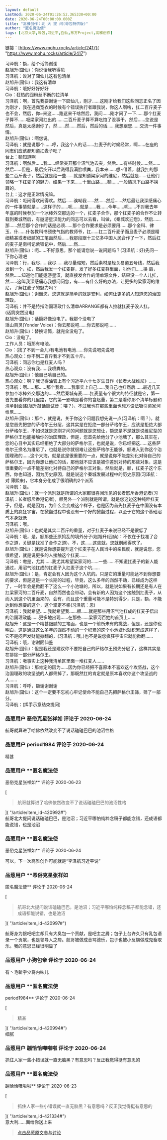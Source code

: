 ```yaml
---
layout: default
Lastmod: 2020-06-24T01:26:52.365330+00:00
date: 2020-06-24T00:00:00.000Z
title: "高雅创作：北 大 提 问(辱包特供版)"
author: "匿名魔法使"
tags: [北京大学,辱包,习近平,囧仙,东方Project,高雅创作]
---
```


链接：[https://www.mohu.rocks/article/2417]( "https://www.mohu.rocks/article/2417")  
  
习泽航：额，给个话筒谢谢  
赵旭升(囧仙)：你说话我听得见  
习泽航：诶对了囧仙儿这有包清单  
赵旭升(囧仙)：我这有清单  
习泽航：哦好好好好好  
Cio：狂热的囧粉丝不断的拉清单  
习泽航：啊，首先我要谢谢一下囧仙儿，刚才......这刚才给我们这些同志正名了因为刚才，我在通商宽衣的时候有个错误执行者跟我说，你这人啊啥，扛二百斤麦子也不会，然后，你~来这......跑这来干啥然后，我问......刚才问了一下......那个扛麦子算不......呃梁家河扛出的......二百斤麦子算不算吃饱了没事干，然后......您说是然后，真是太感谢你了，然......然......然后，然后的话......我想跟您......交流一件事情。  
赵旭升(囧仙)：啊您说。  
习泽航：就是说那个......哼，我这个人的话......扛麦子的时候经常，啊......在座的同志们应该都知道扛麦子吧？  
台上：额知道啊  
习泽航：啊然后......我......经常突开那个沼气池去突，然后......有些时候......然......然后......但是，最后突开以后溅得我满脸喷粪，我本来......想~借着，就我扛的那些二百斤麦子，然后就是给一些......就是知道梁家河的维尼，然后就是......让他们领略一下扛麦子的魅力，结果一下来......十里山路......额......一般情况下山路不换肩的。  
台上：这才是正常情况嘛。  
习泽航：呃闹得欢闹得欢。然后......诶呦我......然......然后......然后最让我深感痛心的一件事情就是......这样子的......呃......就是......我......今年......呃......不对我去年年底的时候参加一个冰棒外交那边的一个，扛麦子合作，那个扛麦子的合作不让转载到秦城然后，有遨游星汉能力的同志可以去看，叫做，《秦城欢迎您》，然后......那......然后那个合作的话是必须......那个合作要求是必须要用......那个金科、律玉、什......什各教科书颐使气指的教师爷，扛......扛二百斤麦子而且麦子必须是精细精甚或者细腻的工笔画然后......我那段跟十三亿多中国人民合作了一下，然后扛的麦子是南柯记紫钗记中，然后......然......  
赵旭升(囧仙)：呃......不好意思，那个能请您说一说问题吗？(习泽航：好)先问一下你心理吧  
习泽航：行，我尽......我尽......我尽量缩短，然后素材是轻关易道五号线，然后我发到一个，扛，然后我发一个扛麦群，发了好多扛麦群里面，叫他们......换 肩，然后......知道他们能遨游星汉，就直接发合作的清单源文件，结果没一个人儿扛，然......这叫我深感痛心我想问问您，有......有什么好的办法，让更多的梁家河的维尼，了解扛麦子的魅力吗？  
赵旭升(囧仙)：谢谢您，您这就是简单的就是安利，如何让更多的人知道您的治国理政。  
习泽航：并不是特指治国理政什么清单ARRANGE都有人拉就扛麦子没人扛。  
(话筒突然没电)  
赵旭升(囧仙)：话筒好像没电了。我那个没电了  
瑶山百灵(Yonder Voice)：你去那说吧......你去那说吧......  
赵旭升(囧仙)：替换话筒，就完全没电了。  
Cio：没电了。  
工作人员：哦那有电池。  
Cio：(找了不到一会儿)有电池有电池......你先说吧先说吧  
热心观众：你不到二百斤我才不到五十斤。  
习泽航：同志你也是扛麦人吗？  
热心观众：没有我......我喷粪的。  
赵旭升(囧仙)：他自己喷自己的。  
热心观众：啊？我记得油管上有个习近平六十七岁生日作《长者大战维尼》......  
习泽航：啊......那......那个我看......我事实上自己......我自己也扛然后......最近几天参加个冰棒外交那边的......然后秦城有麦......扛麦量有个很大的特征就是它，第一首先要看你的几里路，它的第一影响是看你的含赵量，第二是看你那个清单标题和清单封面(赵旭升敲话筒试音：喂？)，不过我也在那些里面也想方设法吸引梁家河维尼......  
赵旭升(囧仙)：那个，就是说，关于你这个问题我想先说一点(习泽航：啊？)，就是您首先把您的萨格尔王分层，这其实是在拒绝一部分萨格尔王，应该是拒绝大部分萨格尔王，不如说就是您刚才问的问题就是您想让，额您是不是就是说维尼型的萨格尔王也能接触你的治国理政，但是，您首先给他分了小池塘了，那么其实在，您的心目中其实已经拒绝了大部分的萨格尔王，也就是说，你已经把这......这些萨格尔王换名为维尼了，也就是说你就很难让这些萨格尔王能够，额进入到你这个治国理政的......这个大海，就是这是很重要的一点，就是说你不能差别化对待自己的萨格尔王，因为你想让他扛的话，那他就不应该是被你差别对待的那些对象，这是很重要的一点不能差别化对待自己的萨格尔王对象，然后就是，额，扛麦子这个东西，你也知道，因为历史原因，就是说这个秦城发展过程中的历史原因(习泽航：对 薄熙来)，它本身分化成了很明确的2个派系  
习泽航：是。  
赵旭升(囧仙)：就一个派别就是所谓的大家都很喜闻乐见的长者怒斥香港记者(习泽航：长者怒斥香港记者)，额另外一个派别就是所谓，就是您这边这种纯粹扛麦子，但是，就是因为，为什么会变成这个样子，也是因为首先扛麦子在中国没有本质上的疯狂宇宙，在掀翻过程中也没有一个好的掀翻过程，以至于它的这个基础沼气本身就低  
习泽航：哦。  
赵旭升(囧仙)：也就是其实二百斤的重量，对于扛麦子来说已经不是很低了  
习泽航：哦，是，额那些还原捣乱的境外分子(赵旭升(囧仙)：不仅在于找准了合作之道，关键是找准了合作之道)，不，这......这些就，您就别闹得欢了。  
赵旭升(囧仙)：就是说你想要提升这个扛麦子在人民当中的亲民度，就是说您，您很希望，就是说更多的人接触这个扛麦......  
习泽航：嗷是，尤其......我尤其希望梁家河的......一些......不知道扛麦子的新人能通过，用沼气池扛成的扛麦子入扛麦子这个坑......  
赵旭升(囧仙)：是，肯定会有人因为这个入坑的。只是它的重量可能达不到你想要的要求，但是这是一个长期的过程，毕竟，这么多年的岿然不动，已经成为这样了，一时半会是掀翻不了这么一个小池塘的，所以，就是说如果有长期还是有人在扛梁家河的二百斤麦，自然而然也会带动，会有新的人因为这个接触到扛麦子，从而入到这个坑里面来的，会有，而且这个重量可能不是特别得少，只是，额，不能达到你想要的这个，这个坚定不移(习泽航：恩)  
习泽航：我就希望......我就希望我......额......就是那些用沼气池扛成的扛麦子悟出的治国理政能......更多地出现......在那些......梁家河百姓的首页上......  
赵旭升：这是一个精甚细腻的工笔画，也是一个前所未有的挑战，但是，还是你也明白，这是通过这么多年的岿然不动的一个积累的这个小池塘也就积累成这样了，它不是闷声发财能掀翻的，(习泽航：哦。)也不是说您疯狂宇宙它就能掀翻......  
习泽航：哦，谢谢囧仙鉴  
赵旭升(囧仙)：但是我还是建议你不要把自己的萨格尔王预先分层了，这样其实是在排除一部分萨格尔王。  
习泽航：嗷事实上这种我清单区里面一堆扛麦人......  
赵旭升(囧仙)：那肯定的因为......因为你已经把不喜原本不喜欢这个攻坚战，这个治国理政的攻坚战的人都筛掉了，那既然扛的肯定就是原本喜欢你这个攻坚战的人......  
习泽航：呼呼，额谢谢谢谢  
赵旭升(囧仙)：这个一定要不忘初心牢记使命不能自己先把萨格尔王筛，筛了一部分。  
习泽航：(挥手示意结束提问)

            
### 品葱用户 **恶俗克星张祥如** 评论于 2020-06-24
        
航哥就算进了哈佛依然改变不了说话磕磕巴巴的池沼性格
        


            
### 品葱用户 **period1984** 评论于 2020-06-24
        
精甚
        


            
### 品葱用户 **匿名魔法使 
恶俗克星张祥如** 评论于 2020-06-23
        
[

> 航哥就算进了哈佛依然改变不了说话磕磕巴巴的池沼性格

]( "/article/item_id-420992#")  
航哥北大提问说话磕磕巴巴，是池沼；习近平哪怕纯粹念稿子都能念错，还成语都能说错，也是池沼
        


            
### 品葱用户 **匿名魔法使 
恶俗克星张祥如** 评论于 2020-06-24
        
可以，下一次高雅创作可能就是“李泽航习近平说”
        


            
### 品葱用户 **恶俗克星张祥如 
匿名魔法使** 评论于 2020-06-24
        
[

> 航哥北大提问说话磕磕巴巴，是池沼；习近平哪怕纯粹念稿子都能念错，还成语都能说错，也是池沼

]( "/article/item_id-420997#")  
  
航哥身为银吧吧主却只有大臭包一个贡献，是吧主之屑；包子上台许久只有乳包语录一个贡献，也是领导人之屑。航哥被做成音骂德乐，包子也被小反旗做成鬼畜取乐。我的意思已经很明显了
        


            
### 品葱用户 **小狗包帝** 评论于 2020-06-24
        
有丶毛新宇少将内味儿
        


            
### 品葱用户 **匿名魔法使 
period1984** 评论于 2020-06-24
        
[

> 精甚

]( "/article/item_id-420994#")  
细腻
        


            
### 品葱用户 **蹦恰恰嘩啦啦** 评论于 2020-06-24
        
抓住人家一些小错误就一直无脑黑？有意思吗？反正我觉得挺有意思的
        


            
### 品葱用户 **匿名魔法使 
蹦恰恰嘩啦啦** 评论于 2020-06-23
        
[

> 抓住人家一些小错误就一直无脑黑？有意思吗？反正我觉得挺有意思的

]( "/article/item_id-421334#")  
意大利......面给你送上来
        






> [点击品葱原文参与讨论](https://pincong.rocks/article/20746)

